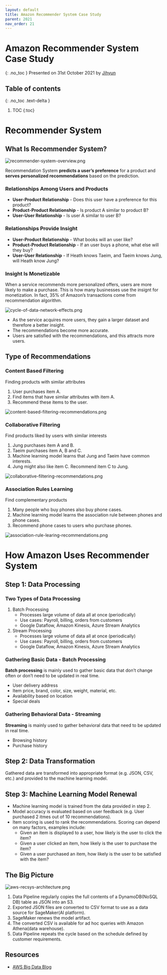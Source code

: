```yaml
---
layout: default
title: Amazon Recommender System Case Study
parent: 2021
nav_order: 21
---
```


# Amazon Recommender System Case Study
{: .no_toc }
Presented on 31st October 2021 by [Jihyun](https://github.com/jihyun-um)

## Table of contents
{: .no_toc .text-delta }

1. TOC
{:toc}


# Recommender System

## What Is Recommender System?

![recommender-system-overview.png](recommender-system-overview.png)

Recommendation System **predicts a user’s preference** for a product and **serves personalized recommendations** based on the prediction.

### Relationships Among Users and Products

- **User-Product Relationship** - Does this user have a preference for this product?
- **Product-Product Relationship** - Is product A similar to product B?
- **User-User Relationship** - Is user A similar to user B?

### Relationships Provide Insight

- **User-Product Relationship** - What books will an user like?
- **Product-Product Relationship** - If an user buys a phone, what else will they buy?
- **User-User Relationship** - If Heath knows Taeim, and Taeim knows Jung, will Heath know Jung?

### Insight Is Monetizable

When a service recommends more personalized offers, users are more likely to make a purchase. This is how many businesses use the insignt for monetization. In fact, 35% of Amazon’s transactions come from recommendation algorithm.

![cycle-of-data-network-effects.png](cycle-of-data-network-effects.png)

- As the service acquires more users, they gain a larger dataset and therefore a better insight.
- The recommendations become more accurate.
- Users are satisfied with the recommendations, and this attracts more users.

## Type of Recommendations

### Content Based Filtering

Finding products with similar attributes

1. User purchases item A.
2. Find items that have similar attributes with item A.
3. Recommend these items to the user.

![content-based-filtering-recommendations.png](content-based-filtering-recommendations.png)

### Collaborative Filtering

Find products liked by users with similar interests

1. Jung purchases item A and B.
2. Taeim purchases item A, B and C.
3. Machine learning model learns that Jung and Taeim have common interests.
4. Jung might also like item C. Recommend item C to Jung.

![collaborative-filtering-recommendations.png](collaborative-filtering-recommendations.png)

### Association Rules Learning

Find complementary products

1. Many people who buy phones also buy phone cases.
2. Machine learning model learns the association rule between phones and phone cases.
3. Recommend phone cases to users who purchase phones.

![association-rule-learing-recommendations.png](association-rule-learing-recommendations.png)

# How Amazon Uses Recommender System

## Step 1: Data Processing

### Two Types of Data Processing

1. Batch Processing
    - Processes large volume of data all at once (periodically)
    - Use cases: Payroll, billing, orders from customers
    - Google Dataflow, Amazon Kinesis, Azure Stream Analytics
2. Stream Processing
    - Processes large volume of data all at once (periodically)
    - Use cases: Payroll, billing, orders from customers
    - Google Dataflow, Amazon Kinesis, Azure Stream Analytics

### Gathering Basic Data - Batch Processing

**Batch processing** is mainly used to gather basic data that don’t change often or don’t need to be updated in real time.

- User delivery address
- Item price, brand, color, size, weight, material, etc.
- Availability based on location
- Special deals

### Gathering Behavioral Data - Streaming

**Streaming** is mainly used to gather behavioral data that need to be updated in real time.

- Browsing history
- Purchase history

## Step 2: Data Transformation

Gathered data are transformed into appropriate format (e.g. JSON, CSV, etc.) and provided to the machine learning model.

## Step 3: Machine Learning Model Renewal

- Machine learning model is trained from the data provided in step 2.
- Model accuracy is evaluated based on user feedback (e.g. User purchased 2 itmes out of 10 recommendations).
- Item scoring is used to rank the recommendations. Scoring can depend on many factors, examples include:
    - Given an item is displayed to a user, how likely is the user to click the item?
    - Given a user clicked an item, how likely is the user to purchase the item?
    - Given a user purchased an item, how likely is the user to be satisfied with the item?

## The Big Picture

![aws-recsys-architecture.png](aws-recsys-architecture.png)

1. Data Pipeline regularly copies the full contents of a DynamoDB(NoSQL DB) table as JSON into an S3.
2. Exported JSON files are converted to CSV format to use as a data source for SageMaker(AI platform).
3. SageMaker renews the model artifact.
4. The converted CSV is available for ad hoc queries with Amazon Athena(data warehouse).
5. Data Pipeline repeats the cycle based on the schedule defined by customer requirements.

## Resources

- [AWS Big Data Blog](https://aws.amazon.com/blogs/big-data/analyze-data-in-amazon-dynamodb-using-amazon-sagemaker-for-real-time-prediction/)